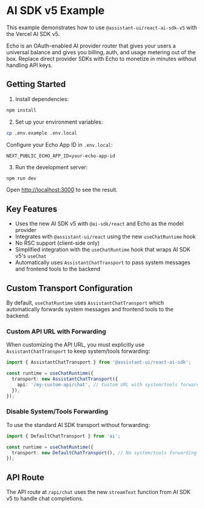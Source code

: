 # AI SDK v5 Example

This example demonstrates how to use `@assistant-ui/react-ai-sdk-v5` with the Vercel AI SDK v5.

Echo is an OAuth-enabled AI provider router that gives your users a universal balance and gives you billing, auth, and usage metering out of the box. Replace direct provider SDKs with Echo to monetize in minutes without handling API keys.

## Getting Started

1. Install dependencies:

```bash
npm install
```

2. Set up your environment variables:

```bash
cp .env.example .env.local
```

Configure your Echo App ID in `.env.local`:

```
NEXT_PUBLIC_ECHO_APP_ID=your-echo-app-id
```

3. Run the development server:

```bash
npm run dev
```

Open [http://localhost:3000](http://localhost:3000) to see the result.

## Key Features

- Uses the new AI SDK v5 with `@ai-sdk/react` and Echo as the model provider
- Integrates with `@assistant-ui/react` using the new `useChatRuntime` hook
- No RSC support (client-side only)
- Simplified integration with the `useChatRuntime` hook that wraps AI SDK v5's `useChat`
- Automatically uses `AssistantChatTransport` to pass system messages and frontend tools to the backend

## Custom Transport Configuration

By default, `useChatRuntime` uses `AssistantChatTransport` which automatically forwards system messages and frontend tools to the backend.

### Custom API URL with Forwarding

When customizing the API URL, you must explicitly use `AssistantChatTransport` to keep system/tools forwarding:

```typescript
import { AssistantChatTransport } from '@assistant-ui/react-ai-sdk';

const runtime = useChatRuntime({
  transport: new AssistantChatTransport({
    api: '/my-custom-api/chat', // Custom URL with system/tools forwarding
  }),
});
```

### Disable System/Tools Forwarding

To use the standard AI SDK transport without forwarding:

```typescript
import { DefaultChatTransport } from 'ai';

const runtime = useChatRuntime({
  transport: new DefaultChatTransport(), // No system/tools forwarding
});
```

## API Route

The API route at `/api/chat` uses the new `streamText` function from AI SDK v5 to handle chat completions.
